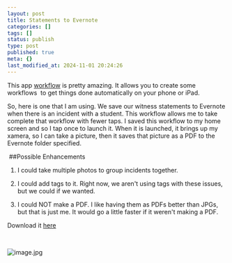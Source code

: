```yaml
---
layout: post
title: Statements to Evernote
categories: []
tags: []
status: publish
type: post
published: true
meta: {}
last_modified_at: 2024-11-01 20:24:26
---
```


This app [workflow](https://appsto.re/us/2IzJ2.i) is pretty amazing. It allows you to create some workflows  to get things done automatically on your phone or iPad. 

So, here is one that I am using. We save our witness statements to Evernote when there is an incident with a student. This workflow allows me to take complete that workflow with fewer taps. I saved this workflow to my home screen and so I tap once to launch it. When it is launched, it brings up my xamera, so I can take a picture, then it saves that picture as a PDF to the Evernote folder specified.  

 ##Possible Enhancements

1. I could take multiple photos to group incidents together.  

2. I could add tags to it. Right now, we aren't using tags with these issues, but we could if we wanted.  

3. I could NOT make a PDF. I like having them as PDFs better than JPGs, but that is just me. It would go a little faster if it weren't making a PDF.  

Download it [here](
[https://workflow.is/workflows/c5c1919fb65a49edaa9b97db27f7a089](https://workflow.is/workflows/c5c1919fb65a49edaa9b97db27f7a089)) 



 
































































 

  
  
    
![image.jpg](/squarespace_images/content_v1_4fffa949e4b0b4590d67b4e7_1419193750079-EDX4U7P7LO04JUN9ES7M_image.jpg_)
